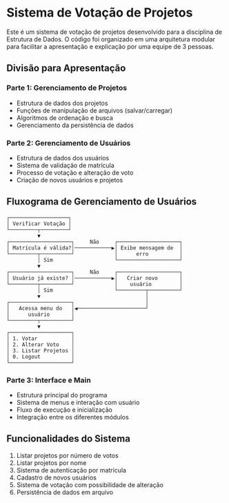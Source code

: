 # Sistema de Votação de Projetos

Este é um sistema de votação de projetos desenvolvido para a disciplina de Estrutura de Dados. O código foi organizado em uma arquitetura modular para facilitar a apresentação e explicação por uma equipe de 3 pessoas.

## Divisão para Apresentação

### Parte 1: Gerenciamento de Projetos
  - Estrutura de dados dos projetos
  - Funções de manipulação de arquivos (salvar/carregar)
  - Algoritmos de ordenação e busca
  - Gerenciamento da persistência de dados

### Parte 2: Gerenciamento de Usuários
  - Estrutura de dados dos usuários
  - Sistema de validação de matrícula
  - Processo de votação e alteração de voto
  - Criação de novos usuários e projetos

## Fluxograma de Gerenciamento de Usuários

  ```
  ┌───────────────────┐
  │ Verificar Votação │
  └─────────┬─────────┘
            ▼
  ┌────────────────────┐     Não     ┌────────────────────┐
  │ Matrícula é válida?│────────────▶│ Exibe mensagem de  │
  └─────────┬──────────┘             │      erro          │
            │ Sim                    └────────────────────┘
            ▼
  ┌────────────────────┐     Não     ┌────────────────────┐
  │ Usuário já existe? │────────────▶│   Criar novo       │
  └─────────┬──────────┘             │    usuário         │
            │ Sim                    └─────────┬──────────┘
            ▼                                  │
  ┌────────────────────┐                       │
  │   Acessa menu do   │◀──────────────────────┘
  │      usuário       │
  └─────────┬──────────┘
            ▼
  ┌────────────────────┐
  │ 1. Votar           │
  │ 2. Alterar Voto    │
  │ 3. Listar Projetos │
  │ 0. Logout          │
  └────────────────────┘
  ```

### Parte 3: Interface e Main
  - Estrutura principal do programa
  - Sistema de menus e interação com usuário
  - Fluxo de execução e inicialização
  - Integração entre os diferentes módulos
    

## Funcionalidades do Sistema

1. Listar projetos por número de votos
2. Listar projetos por nome
3. Sistema de autenticação por matrícula
4. Cadastro de novos usuários
5. Sistema de votação com possibilidade de alteração
6. Persistência de dados em arquivo
